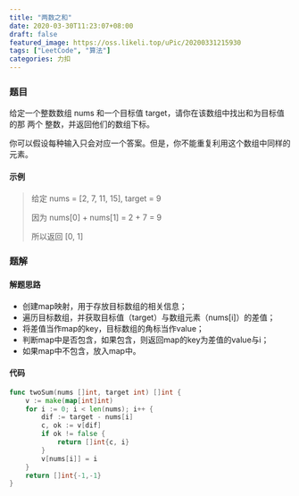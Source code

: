 ```yaml
---
title: "两数之和"
date: 2020-03-30T11:23:07+08:00
draft: false
featured_image: https://oss.likeli.top/uPic/20200331215930
tags: ["LeetCode", "算法"]
categories: 力扣
---
```


### 题目

给定一个整数数组 nums 和一个目标值 target，请你在该数组中找出和为目标值的那 两个 整数，并返回他们的数组下标。

你可以假设每种输入只会对应一个答案。但是，你不能重复利用这个数组中同样的元素。

#### 示例

> 给定 nums = [2, 7, 11, 15], target = 9
>
> 因为 nums[0] + nums[1] = 2 + 7 = 9
>
> 所以返回 [0, 1]

### 题解

#### 解题思路

* 创建map映射，用于存放目标数组的相关信息；
* 遍历目标数组，并获取目标值（target）与数组元素（nums[i]）的差值；
* 将差值当作map的key，目标数组的角标当作value；
* 判断map中是否包含，如果包含，则返回map的key为差值的value与i；
* 如果map中不包含，放入map中。

#### 代码

```go
func twoSum(nums []int, target int) []int {
	v := make(map[int]int)
	for i := 0; i < len(nums); i++ {
		dif := target - nums[i]
		c, ok := v[dif]
		if ok != false {
			return []int{c, i}
		}
		v[nums[i]] = i
	}
	return []int{-1,-1}
}
```

